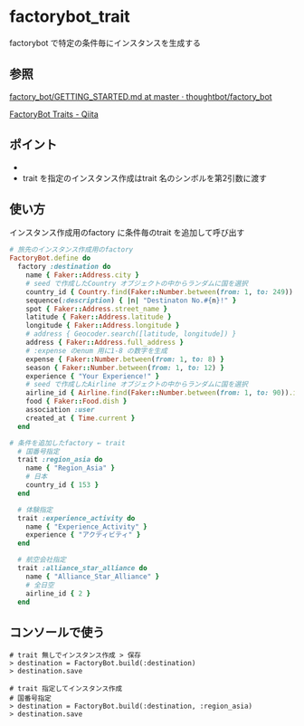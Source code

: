 # factorybot_trait

factorybot で特定の条件毎にインスタンスを生成する

## 参照

[factory\_bot/GETTING\_STARTED\.md at master · thoughtbot/factory\_bot](https://github.com/thoughtbot/factory_bot/blob/master/GETTING_STARTED.md#traits)

[FactoryBot Traits \- Qiita](https://qiita.com/ogomr/items/935da1072301ddc1aeaf)

## ポイント

*
* trait を指定のインスタンス作成はtrait 名のシンボルを第2引数に渡す

## 使い方

インスタンス作成用のfactory に条件毎のtrait を追加して呼び出す

```Ruby
# 旅先のインスタンス作成用のfactory
FactoryBot.define do
  factory :destination do
    name { Faker::Address.city }
    # seed で作成したCountry オブジェクトの中からランダムに国を選択
    country_id { Country.find(Faker::Number.between(from: 1, to: 249)).id }
    sequence(:description) { |n| "Destinaton No.#{n}!" }
    spot { Faker::Address.street_name }
    latitude { Faker::Address.latitude }
    longitude { Faker::Address.longitude }
    # address { Geocoder.search([latitude, longitude]) }
    address { Faker::Address.full_address }
    # :expense のenum 用に1-8 の数字を生成
    expense { Faker::Number.between(from: 1, to: 8) }
    season { Faker::Number.between(from: 1, to: 12) }
    experience { "Your Experience!" }
    # seed で作成したAirline オブジェクトの中からランダムに国を選択
    airline_id { Airline.find(Faker::Number.between(from: 1, to: 90)).id }
    food { Faker::Food.dish }
    association :user
    created_at { Time.current }
  end

# 条件を追加したfactory ← trait
  # 国番号指定
  trait :region_asia do
    name { "Region_Asia" }
    # 日本
    country_id { 153 }
  end

  # 体験指定
  trait :experience_activity do
    name { "Experience_Activity" }
    experience { "アクティビティ" }
  end

  # 航空会社指定
  trait :alliance_star_alliance do
    name { "Alliance_Star_Alliance" }
    # 全日空
    airline_id { 2 }
  end
  ```

## コンソールで使う

```Shell
# trait 無しでインスタンス作成 > 保存
> destination = FactoryBot.build(:destination)
> destination.save

# trait 指定してインスタンス作成
# 国番号指定
> destination = FactoryBot.build(:destination, :region_asia)
> destination.save
```
